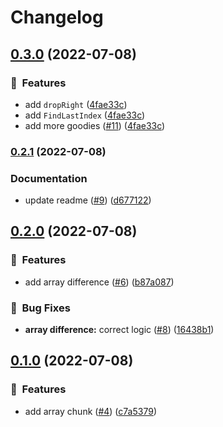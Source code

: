 # Changelog

## [0.3.0](https://www.github.com/ze-flo/ymnn_/compare/v0.2.1...v0.3.0) (2022-07-08)


### :rocket:  Features

* add `dropRight` ([4fae33c](https://www.github.com/ze-flo/ymnn_/commit/4fae33cc1c5e4fff9a40c4d422f958f203685a82))
* add `FindLastIndex` ([4fae33c](https://www.github.com/ze-flo/ymnn_/commit/4fae33cc1c5e4fff9a40c4d422f958f203685a82))
* add more goodies ([#11](https://www.github.com/ze-flo/ymnn_/issues/11)) ([4fae33c](https://www.github.com/ze-flo/ymnn_/commit/4fae33cc1c5e4fff9a40c4d422f958f203685a82))

### [0.2.1](https://www.github.com/ze-flo/ymnn_/compare/v0.2.0...v0.2.1) (2022-07-08)


### Documentation

* update readme ([#9](https://www.github.com/ze-flo/ymnn_/issues/9)) ([d677122](https://www.github.com/ze-flo/ymnn_/commit/d677122e1006bb8183d094ddb15b09558bdd4b3b))

## [0.2.0](https://www.github.com/ze-flo/ymnn_/compare/v0.1.0...v0.2.0) (2022-07-08)


### :rocket:  Features

* add array difference ([#6](https://www.github.com/ze-flo/ymnn_/issues/6)) ([b87a087](https://www.github.com/ze-flo/ymnn_/commit/b87a087a7d7850aab760f0161ab3b014639e22ce))


### :bug:  Bug Fixes

* **array difference:** correct logic ([#8](https://www.github.com/ze-flo/ymnn_/issues/8)) ([16438b1](https://www.github.com/ze-flo/ymnn_/commit/16438b16e792b5a03ee444f62bfcae1ee90e3e69))

## [0.1.0](https://www.github.com/ze-flo/ymnn_/compare/v0.0.0...v0.1.0) (2022-07-08)


### :rocket:  Features

* add array chunk ([#4](https://www.github.com/ze-flo/ymnn_/issues/4)) ([c7a5379](https://www.github.com/ze-flo/ymnn_/commit/c7a5379ce57c6ccfe56ae3d33682d37f56324b27))
